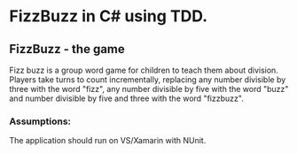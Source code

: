 # FizzBuzz in C# using TDD.

## FizzBuzz - the game

Fizz buzz is a group word game for children to teach them about division. Players take turns to count incrementally, replacing any number divisible by three with the word "fizz", any number divisible by five with the word "buzz" and number divisible by five and three with the word "fizzbuzz".

### Assumptions:

The application should run on VS/Xamarin with NUnit.
